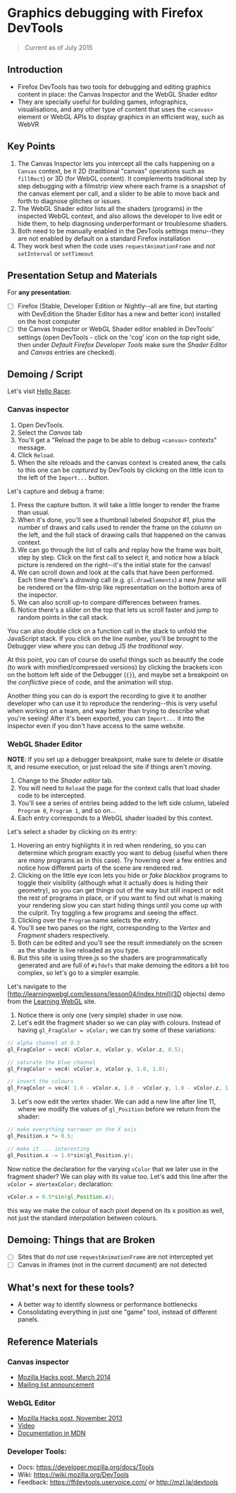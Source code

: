 # Graphics debugging with Firefox DevTools

> Current as of July 2015

## Introduction

* Firefox DevTools has two tools for debugging and editing graphics content in place: the Canvas Inspector and the WebGL Shader editor
* They are specially useful for building games, infographics, visualisations, and any other type of content that uses the `<canvas>` element or WebGL APIs to display graphics in an efficient way, such as WebVR

## Key Points

1. The Canvas Inspector lets you intercept all the calls happening on a `Canvas` context, be it 2D (traditional "canvas" operations such as `fillRect`) or 3D (for WebGL content). It complements traditional step by step debugging with a filmstrip view where each frame is a snapshot of the canvas element per call, and a slider to be able to move back and forth to diagnose glitches or issues.
2. The WebGL Shader editor lists all the shaders (programs) in the inspected WebGL context, and also allows the developer to live edit or hide them, to help diagnosing underperformant or troublesome shaders.
3. Both need to be manually enabled in the DevTools settings menu--they are not enabled by default on a standard Firefox installation
4. They work best when the code uses `requestAnimationFrame` and *not* `setInterval` or `setTimeout`

## Presentation Setup and Materials

For __any presentation__:

- [ ] Firefox (Stable, Developer Edition or Nightly--all are fine, but starting with DevEdition the Shader Editor has a new and better icon) installed on the host computer
- [ ] the Canvas Inspector or WebGL Shader editor enabled in DevTools' settings (open DevTools - click on the 'cog' icon on the top right side, then under *Default Firefox Developer Tools* make sure the *Shader Editor* and *Canvas* entries are checked).

## Demoing / Script

Let's visit [Hello Racer](http://helloracer.com/webgl/).

### Canvas inspector

1. Open DevTools.
2. Select the *Canvas* tab
3. You'll get a "Reload the page to be able to debug `<canvas>` contexts" message.
4. Click `Reload`.
5. When the site reloads and the canvas context is created anew, the calls to this one can be *captured* by DevTools by clicking on the little icon to the left of the `Import...` button.

Let's capture and debug a frame:

1. Press the capture button. It will take a little longer to render the frame than usual.
2. When it's done, you'll see a thumbnail labeled *Snapshot #1*, plus the number of draws and calls used to render the frame on the column on the left, and the full stack of drawing calls that happened on the canvas context.
3. We can go through the list of calls and replay how the frame was built, step by step. Click on the first call to select it, and notice how a black picture is rendered on the right--it's the initial state for the canvas!
4. We can scroll down and look at the calls that have been performed. Each time there's a *drawing* call (e.g. `gl.drawElements`) a new *frame* will be rendered on the film-strip like representation on the bottom area of the inspector.
5. We can also scroll up-to compare differences between frames.
6. Notice there's a slider on the top that lets us scroll faster and jump to random points in the call stack.

You can also double click on a function call in the stack to unfold the JavaScript stack. If you click on the line number, you'll be brought to the Debugger view where you can debug JS *the traditional way*.

At this point, you can of course do useful things such as beautify the code (to work with minified/compressed versions) by clicking the brackets icon on the bottom left side of the Debugger (`{}`), and maybe set a breakpoint on the *conflictive* piece of code, and the animation will stop.

Another thing you can do is export the recording to give it to another developer who can use it to reproduce the rendering--this is very useful when working on a team, and way better than trying to describe what you're seeing! After it's been exported, you can `Import...` it into the inspector even if you don't have access to the same website.


### WebGL Shader Editor

**NOTE**: If you set up a debugger breakpoint, make sure to delete or disable it, and resume execution, or just reload the site if things aren't *moving*.


1. Change to the *Shader editor* tab.
2. You will need to `Reload` the page for the context calls that load shader code to be intercepted.
3. You'll see a series of entries being added to the left side column, labeled `Program 0`, `Program 1`, and so on...
4. Each entry corresponds to a WebGL shader loaded by this context.

Let's select a shader by clicking on its entry:

1. Hovering an entry highlights it in red when rendering, so you can determine which program exactly you want to debug (useful when there are *many* programs as in this case). Try hovering over a few entries and notice how different parts of the scene are rendered red.
2. Clicking on the little eye icon lets you hide or *fake blackbox* programs to toggle their visibility (although what it actually does is hiding their geometry), so you can get things out of the way but still inspect or edit the rest of programs in place, or if you want to find out what is making your rendering slow you can start hiding things until you come up with the culprit. Try toggling a few programs and seeing the effect.
3. Clicking over the `Program` name selects the entry.
4. You'll see two panes on the right, corresponding to the *Vertex* and *Fragment* shaders respectively.
5. Both can be edited and you'll see the result immediately on the screen as the shader is live reloaded as you type.
6. But this site is using three.js so the shaders are programmatically generated and are full of `#ifdefs` that make demoing the editors a bit too complex, so let's go to a simpler example.

Let's navigate to the [http://learningwebgl.com/lessons/lesson04/index.html](3D objects) demo from the [Learning WebGL](http://learningwebgl.com) site.

1. Notice there is only one (very simple) shader in use now.
2. Let's edit the fragment shader so we can play with colours. Instead of having `gl_FragColor = vColor;` we can try some of these variations:

```c
// alpha channel at 0.5
gl_FragColor = vec4( vColor.x, vColor.y, vColor.z, 0.5);

// saturate the blue channel
gl_FragColor = vec4( vColor.x, vColor.y, 1.0, 1.0);

// invert the colours
gl_FragColor = vec4( 1.0 - vColor.x, 1.0 - vColor.y, 1.0 - vColor.z, 1.0);
```

3. Let's now edit the vertex shader. We can add a new line after line 11, where we modify the values of `gl_Position` before we return from the shader:

```c
// make everything narrower on the X axis
gl_Position.x *= 0.5;

// make it ... interesting
gl_Position.x -= 1.0*sin(gl_Position.y);
```

Now notice the declaration for the varying `vColor` that we later use in the fragment shader? We can play with its value too. Let's add this line after the `vColor = aVertexColor;` declaration:

```glsl
vColor.x = 0.5*sin(gl_Position.x);
```

this way we make the colour of each pixel depend on its x position as well, not just the standard interpolation between colours.

## Demoing: Things that are Broken

- [ ] Sites that do *not* use `requestAnimationFrame` are not intercepted yet
- [ ] Canvas in iframes (not in the current document) are not detected

## What's next for these tools?

* A better way to identify slowness or performance bottlenecks
* Consolidating everything in just one "game" tool, instead of different panels.

## Reference Materials

### Canvas inspector

* [Mozilla Hacks post, March 2014](https://hacks.mozilla.org/2014/03/introducing-the-canvas-debugger-in-firefox-developer-tools/)
* [Mailing list announcement](https://groups.google.com/forum/#!msg/mozilla.dev.developer-tools/sFbzSTRN5vw/AOtGO6FQ8X0J)

### WebGL Editor

* [Mozilla Hacks post, November 2013](https://hacks.mozilla.org/2013/11/live-editing-webgl-shaders-with-firefox-developer-tools/)
* [Video](https://www.youtube.com/watch?v=hnoKqFuJhu0)
* [Documentation in MDN](https://developer.mozilla.org/en-US/docs/Tools/Shader_Editor)

### Developer Tools:

* Docs: https://developer.mozilla.org/docs/Tools
* Wiki: https://wiki.mozilla.org/DevTools
* Feedback: https://ffdevtools.uservoice.com/ or http://mzl.la/devtools
